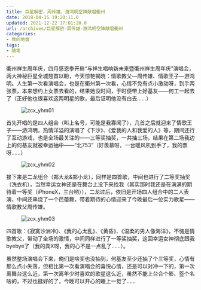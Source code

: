 ```yaml
---
title: 巨星解密，周传雄、游鸿明空降献唱衢州
date: 2018-04-15 19:20:11.0
updated: 2021-12-22 17:01:20.0
url: /archives/巨星解密-周传雄-游鸿明空降献唱衢州
categories: 
- 我的地盘
tags: 
- 随笔
---
```


<!-- wp:paragraph -->
<p>衢州祥生周年庆，四月感恩季开启“与祥生唱响新未来暨衢州祥生周年庆”演唱会，两大神秘巨星全城翘首以盼，今天惊艳揭晓：情歌教父—周传雄、情歌王子—游鸿明。人生第一次看演唱会，也是在衢州第一次看，心情不免有点小激动呀，到手两张票，本来想约上女票去看的，结果她没时间，于时便带上好基友——何工一起去了（正好他也很喜欢这两明星的歌，最后证明他没有白去……）</p>
<!-- /wp:paragraph -->

<!-- wp:image -->
<figure class="wp-block-image"><img src="https://cdn.uu126.cn/201804/zcx_yhm01.jpg" alt="zcx_yhm01"/></figure>
<!-- /wp:image -->

<!-- wp:paragraph -->
<p>首先开唱的是四人组合（叫上名号，可能是我寡闻了），几首之后就迎来了情歌王子——游鸿明，热情洋溢的演唱了《下沙》、《爱我的人和我爱的人》等，期间还行了互动游戏，也是全场最关注的——三等奖抽奖，一共抽三场，结果在第二场我边上的何基友就被幸运抽中——“北753”（好羡慕呀，一台暖风机到手了，我的票呀……）</p>
<!-- /wp:paragraph -->

<!-- wp:image -->
<figure class="wp-block-image"><img src="https://cdn.uu126.cn/201804/zcx_yhm02.jpg" alt="zcx_yhm02"/></figure>
<!-- /wp:image -->

<!-- wp:paragraph -->
<p>接下来是二龙组合（郑大龙&amp;郑小龙），同样是四首歌，中间也进行了二等奖抽奖（洗衣机），当然幸运女神还是在舞台上没下来找我（其实那时我还是在满满的期待着一等奖（iPhoneX，三台哟）），二龙过后，依旧是开场四人组合中的二人表演，中间还串烧了一个芭蕾舞，带着期待的心情迎来了今晚最后一位实力歌星——情歌教父周传雄。</p>
<!-- /wp:paragraph -->

<!-- wp:image -->
<figure class="wp-block-image"><img src="https://cdn.uu126.cn/201804/zcx_yhm03.jpg" alt="zcx_yhm03"/></figure>
<!-- /wp:image -->

<!-- wp:paragraph -->
<p>四首歌：《寂寞沙洲冷》、《我的心太乱》、《黄昏》、《温柔的男人像海洋》，不愧是情歌教父，带动了全场的激情，中间同样进行了一等奖抽奖，这回幸运女神彻底跟我byebye了（我的粪X呀，我的心不是一点乱了……）。</p>
<!-- /wp:paragraph -->

<!-- wp:paragraph -->
<p>虽然整场演唱会下来，俺们是啥奖也没抽到，何基友至少还抽了个三等奖，心情有那么点小失落，但相比第一次看演唱会的喜悦心情，还是可以对冲一下的，第一次离舞台这么近，第一次离年少时喜欢的歌星这么近，虽然不能上台合个影、签个名啥的，不过也挺好的了，今晚可以开心的睡上一觉了……</p>
<!-- /wp:paragraph -->